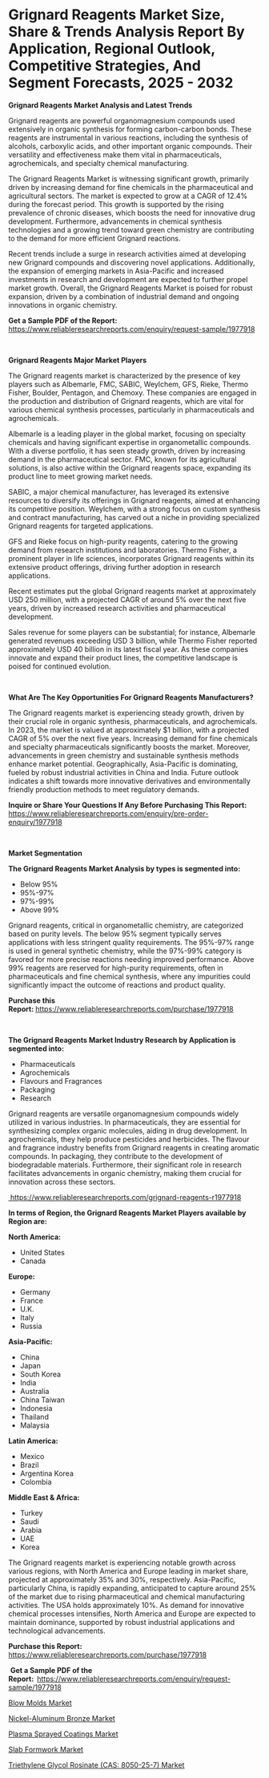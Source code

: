 <p><h1>Grignard Reagents Market Size, Share & Trends Analysis Report By Application, Regional Outlook, Competitive Strategies, And Segment Forecasts, 2025 - 2032</h1></p><p><strong>Grignard Reagents Market Analysis and Latest Trends</strong></p>
<p><p>Grignard reagents are powerful organomagnesium compounds used extensively in organic synthesis for forming carbon-carbon bonds. These reagents are instrumental in various reactions, including the synthesis of alcohols, carboxylic acids, and other important organic compounds. Their versatility and effectiveness make them vital in pharmaceuticals, agrochemicals, and specialty chemical manufacturing.</p><p>The Grignard Reagents Market is witnessing significant growth, primarily driven by increasing demand for fine chemicals in the pharmaceutical and agricultural sectors. The market is expected to grow at a CAGR of 12.4% during the forecast period. This growth is supported by the rising prevalence of chronic diseases, which boosts the need for innovative drug development. Furthermore, advancements in chemical synthesis technologies and a growing trend toward green chemistry are contributing to the demand for more efficient Grignard reactions.</p><p>Recent trends include a surge in research activities aimed at developing new Grignard compounds and discovering novel applications. Additionally, the expansion of emerging markets in Asia-Pacific and increased investments in research and development are expected to further propel market growth. Overall, the Grignard Reagents Market is poised for robust expansion, driven by a combination of industrial demand and ongoing innovations in organic chemistry.</p></p>
<p><strong>Get a Sample PDF of the Report:&nbsp;</strong> <a href="https://www.reliableresearchreports.com/enquiry/request-sample/1977918?utm_campaign=2221&utm_medium=2&utm_source=Github&utm_content=ia&utm_term=30012025&utm_id=grignard-reagents">https://www.reliableresearchreports.com/enquiry/request-sample/1977918</a></p>
<p>&nbsp;</p>
<p><strong>Grignard Reagents Major Market Players</strong></p>
<p><p>The Grignard reagents market is characterized by the presence of key players such as Albemarle, FMC, SABIC, Weylchem, GFS, Rieke, Thermo Fisher, Boulder, Pentagon, and Chemoxy. These companies are engaged in the production and distribution of Grignard reagents, which are vital for various chemical synthesis processes, particularly in pharmaceuticals and agrochemicals.</p><p>Albemarle is a leading player in the global market, focusing on specialty chemicals and having significant expertise in organometallic compounds. With a diverse portfolio, it has seen steady growth, driven by increasing demand in the pharmaceutical sector. FMC, known for its agricultural solutions, is also active within the Grignard reagents space, expanding its product line to meet growing market needs.</p><p>SABIC, a major chemical manufacturer, has leveraged its extensive resources to diversify its offerings in Grignard reagents, aimed at enhancing its competitive position. Weylchem, with a strong focus on custom synthesis and contract manufacturing, has carved out a niche in providing specialized Grignard reagents for targeted applications.</p><p>GFS and Rieke focus on high-purity reagents, catering to the growing demand from research institutions and laboratories. Thermo Fisher, a prominent player in life sciences, incorporates Grignard reagents within its extensive product offerings, driving further adoption in research applications.</p><p>Recent estimates put the global Grignard reagents market at approximately USD 250 million, with a projected CAGR of around 5% over the next five years, driven by increased research activities and pharmaceutical development. </p><p>Sales revenue for some players can be substantial; for instance, Albemarle generated revenues exceeding USD 3 billion, while Thermo Fisher reported approximately USD 40 billion in its latest fiscal year. As these companies innovate and expand their product lines, the competitive landscape is poised for continued evolution.</p></p>
<p>&nbsp;</p>
<p><strong>What Are The Key Opportunities For Grignard Reagents Manufacturers?</strong></p>
<p><p>The Grignard reagents market is experiencing steady growth, driven by their crucial role in organic synthesis, pharmaceuticals, and agrochemicals. In 2023, the market is valued at approximately $1 billion, with a projected CAGR of 5% over the next five years. Increasing demand for fine chemicals and specialty pharmaceuticals significantly boosts the market. Moreover, advancements in green chemistry and sustainable synthesis methods enhance market potential. Geographically, Asia-Pacific is dominating, fueled by robust industrial activities in China and India. Future outlook indicates a shift towards more innovative derivatives and environmentally friendly production methods to meet regulatory demands.</p></p>
<p><strong>Inquire or Share Your Questions If Any Before Purchasing This Report:</strong> <a href="https://www.reliableresearchreports.com/enquiry/pre-order-enquiry/1977918?utm_campaign=2221&utm_medium=2&utm_source=Github&utm_content=ia&utm_term=30012025&utm_id=grignard-reagents">https://www.reliableresearchreports.com/enquiry/pre-order-enquiry/1977918</a></p>
<p>&nbsp;</p>
<p><strong>Market Segmentation</strong></p>
<p><strong>The Grignard Reagents Market Analysis by types is segmented into:</strong></p>
<p><ul><li>Below 95%</li><li>95%-97%</li><li>97%-99%</li><li>Above 99%</li></ul></p>
<p><p>Grignard reagents, critical in organometallic chemistry, are categorized based on purity levels. The below 95% segment typically serves applications with less stringent quality requirements. The 95%-97% range is used in general synthetic chemistry, while the 97%-99% category is favored for more precise reactions needing improved performance. Above 99% reagents are reserved for high-purity requirements, often in pharmaceuticals and fine chemical synthesis, where any impurities could significantly impact the outcome of reactions and product quality.</p></p>
<p><strong>Purchase this Report:&nbsp;</strong><a href="https://www.reliableresearchreports.com/purchase/1977918?utm_campaign=2221&utm_medium=2&utm_source=Github&utm_content=ia&utm_term=30012025&utm_id=grignard-reagents">https://www.reliableresearchreports.com/purchase/1977918</a></p>
<p>&nbsp;</p>
<p><strong>The Grignard Reagents Market Industry Research by Application is segmented into:</strong></p>
<p><ul><li>Pharmaceuticals</li><li>Agrochemicals</li><li>Flavours and Fragrances</li><li>Packaging</li><li>Research</li></ul></p>
<p><p>Grignard reagents are versatile organomagnesium compounds widely utilized in various industries. In pharmaceuticals, they are essential for synthesizing complex organic molecules, aiding in drug development. In agrochemicals, they help produce pesticides and herbicides. The flavour and fragrance industry benefits from Grignard reagents in creating aromatic compounds. In packaging, they contribute to the development of biodegradable materials. Furthermore, their significant role in research facilitates advancements in organic chemistry, making them crucial for innovation across these sectors.</p></p>
<p><a href="https://www.reliableresearchreports.com/grignard-reagents-r1977918?utm_campaign=2221&utm_medium=2&utm_source=Github&utm_content=ia&utm_term=30012025&utm_id=grignard-reagents">&nbsp;https://www.reliableresearchreports.com/grignard-reagents-r1977918</a></p>
<p><strong>In terms of Region, the Grignard Reagents Market Players available by Region are:</strong></p>
<p>
    <p> <strong> North America: </strong>
        <ul>
            <li>United States</li>
            <li>Canada</li>
        </ul>
        </p> 
    <p> <strong> Europe: </strong>
        <ul>
            <li>Germany</li>
            <li>France</li>
            <li>U.K.</li>
            <li>Italy</li>
            <li>Russia</li>
        </ul>
        </p> 
    <p> <strong> Asia-Pacific: </strong>
        <ul>
            <li>China</li>
            <li>Japan</li>
            <li>South Korea</li>
            <li>India</li>
            <li>Australia</li>
            <li>China Taiwan</li>
            <li>Indonesia</li>
            <li>Thailand</li>
            <li>Malaysia</li>
        </ul>
        </p> 
    <p> <strong> Latin America: </strong>
        <ul>
            <li>Mexico</li>
            <li>Brazil</li>
            <li>Argentina Korea</li>
            <li>Colombia</li>
        </ul>
        </p> 
    <p> <strong> Middle East & Africa: </strong>
        <ul>
            <li>Turkey</li>
            <li>Saudi</li>
            <li>Arabia</li>
            <li>UAE</li>
            <li>Korea</li>
        </ul>
    </p>
    </p>
<p><p>The Grignard reagents market is experiencing notable growth across various regions, with North America and Europe leading in market share, projected at approximately 35% and 30%, respectively. Asia-Pacific, particularly China, is rapidly expanding, anticipated to capture around 25% of the market due to rising pharmaceutical and chemical manufacturing activities. The USA holds approximately 10%. As demand for innovative chemical processes intensifies, North America and Europe are expected to maintain dominance, supported by robust industrial applications and technological advancements.</p></p>
<p><strong>Purchase this Report: </strong><a href="https://www.reliableresearchreports.com/purchase/1977918?utm_campaign=2221&utm_medium=2&utm_source=Github&utm_content=ia&utm_term=30012025&utm_id=grignard-reagents">https://www.reliableresearchreports.com/purchase/1977918</a></p>
<p>&nbsp;<strong>Get a Sample PDF of the Report:&nbsp;&nbsp;</strong><a href="https://www.reliableresearchreports.com/enquiry/request-sample/1977918?utm_campaign=2221&utm_medium=2&utm_source=Github&utm_content=ia&utm_term=30012025&utm_id=grignard-reagents">https://www.reliableresearchreports.com/enquiry/request-sample/1977918</a></p>
<p><strong></strong></p>
<p><p><a href="https://github.com/ChiragRP21/Market-Research-Report-List-7/blob/main/blow-molds-market.md?utm_campaign=2221&utm_medium=2&utm_source=Github&utm_content=ia&utm_term=30012025&utm_id=grignard-reagents">Blow Molds Market</a></p><p><a href="https://www.linkedin.com/pulse/revenue-analysis-forecast-nickel-aluminum-bronze-market-149-cagr-6ejce?utm_campaign=2221&utm_medium=2&utm_source=Github&utm_content=ia&utm_term=30012025&utm_id=grignard-reagents">Nickel-Aluminum Bronze Market</a></p><p><a href="https://www.linkedin.com/pulse/in-depth-analysis-size-plasma-sprayed-coatings-market-crftf?utm_campaign=2221&utm_medium=2&utm_source=Github&utm_content=ia&utm_term=30012025&utm_id=grignard-reagents">Plasma Sprayed Coatings Market</a></p><p><a href="https://github.com/leyesamilej/Market-Research-Report-List-1/blob/main/slab-formwork-market.md?utm_campaign=2221&utm_medium=2&utm_source=Github&utm_content=ia&utm_term=30012025&utm_id=grignard-reagents">Slab Formwork Market</a></p><p><a href="https://www.linkedin.com/pulse/triethylene-glycol-rosinate-cas-8050-25-7-market-maturity-m3poc?utm_campaign=2221&utm_medium=2&utm_source=Github&utm_content=ia&utm_term=30012025&utm_id=grignard-reagents">Triethylene Glycol Rosinate (CAS: 8050-25-7) Market</a></p></p>